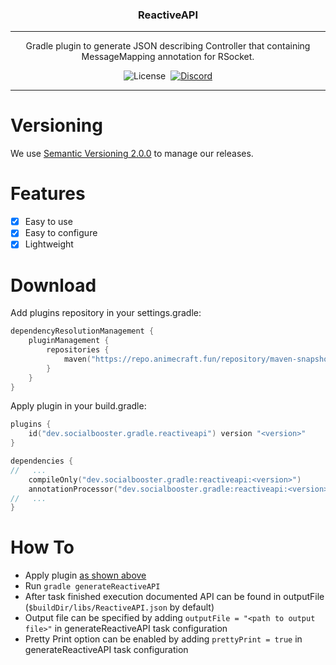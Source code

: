 <p align="center">
<h3 align="center">ReactiveAPI</h3>

------

<p align="center">
Gradle plugin to generate JSON describing Controller that containing MessageMapping annotation for RSocket.
</p>

<p align="center">
<img alt="License" src="https://img.shields.io/github/license/lovinadate/ReactiveAPI">
<a href="https://docs.gradle.org/7.5/release-notes.html"><img alt="" src="https://img.shields.io/badge/Gradle-7.5-brightgreen.svg?colorB=469C00&logo=gradle"></a>
<a href="https://discord.gg/P7FaqjcATp" target="_blank"><img alt="Discord" src="https://img.shields.io/discord/925686623222505482?label=discord"></a>
</p>

------

# Versioning

We use [Semantic Versioning 2.0.0](https://semver.org/spec/v2.0.0.html) to manage our releases.

# Features

- [X] Easy to use
- [X] Easy to configure
- [X] Lightweight

# Download

Add plugins repository in your settings.gradle:

```kotlin
dependencyResolutionManagement {
    pluginManagement {
        repositories {
            maven("https://repo.animecraft.fun/repository/maven-snapshots/")
        }
    }
}
```

Apply plugin in your build.gradle:

```kotlin
plugins {
    id("dev.socialbooster.gradle.reactiveapi") version "<version>"
}

dependencies {
//   ...
    compileOnly("dev.socialbooster.gradle:reactiveapi:<version>")
    annotationProcessor("dev.socialbooster.gradle:reactiveapi:<version>")
//   ...
}
```

# How To

* Apply plugin [as shown above](#Download)
* Run `gradle generateReactiveAPI`
* After task finished execution documented API can be found in outputFile (`$buildDir/libs/ReactiveAPI.json` by default)
* Output file can be specified by adding `outputFile = "<path to output file>"` in generateReactiveAPI task configuration
* Pretty Print option can be enabled by adding `prettyPrint = true` in generateReactiveAPI task configuration
